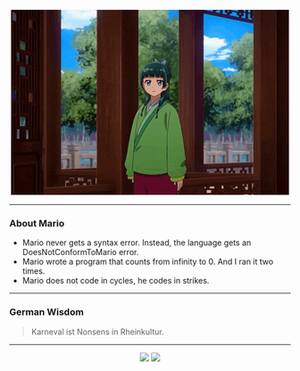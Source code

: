 <p align="center">
  <img src="assets/maomao.gif" />
</p>

---

### About Mario
- Mario never gets a syntax error. Instead, the language gets an DoesNotConformToMario error.
- Mario wrote a program that counts from infinity to 0. And I ran it two times.
- Mario does not code in cycles, he codes in strikes.

---

### German Wisdom
> Karneval ist Nonsens in Rheinkultur.

---

<p align="center">
  <a>
    <img height="180em" src="https://github-readme-stats-eight-theta.vercel.app/api?username=Torfkopp&show_icons=true&theme=dark&include_all_commits=true&count_private=true"/>
  </a>
  <a href="https://github.com/Torfkopp?tab=repositories">
    <img height="180em" src="https://github-readme-stats-eight-theta.vercel.app/api/top-langs/?username=torfkopp&layout=compact&theme=dark&langs_count=8&hide=java"/>
  </a>
</p>
